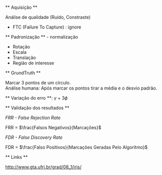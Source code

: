 ** Aquisição **

Análise de qualidade (Ruído, Constraste)
- FTC (Failure To Capture) : ignore


** Padronização ** - normalização

- Rotação
- Escala
- Translação
- Região de interesse

** GrundTruth **

Marcar 3 pontos de um círculo.  
Análise humana: Após marcar os pontos tirar a média e o desvio padrão.

** Variação do erro **: $\gamma$ + 3$\phi$

** Validação dos resultados **

*FRR - False Rejection Rate*

FRR = $\frac{Falsos Negativos}{Marcações}$

*FDR - False Discovery Rate*

FDR = $\frac{Falso Positivos}{Marcações Geradas Pelo Algorítmo}$

** Links **

http://www.gta.ufrj.br/grad/08_1/iris/